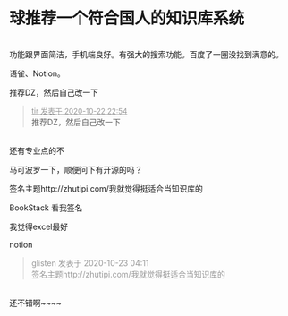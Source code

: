 # 球推荐一个符合国人的知识库系统


<br />
功能跟界面简洁，手机端良好。有强大的搜索功能。百度了一圈没找到满意的。

语雀、Notion。

推荐DZ，然后自己改一下

<div class="quote"><blockquote><font size="2"><a href="https://www.hostloc.com/forum.php?mod=redirect&amp;goto=findpost&amp;pid=9338566&amp;ptid=757394" target="_blank"><font color="#999999">tir 发表于 2020-10-22 22:54</font></a></font><br />
推荐DZ，然后自己改一下</blockquote></div><br />
还有专业点的不

马可波罗一下，顺便问下有开源的吗？

签名主题http://zhutipi.com/我就觉得挺适合当知识库的

BookStack 看我签名<img id="aimg_XJv1V" onclick="zoom(this, this.src, 0, 0, 0)" class="zoom" src="https://cdn.jsdelivr.net/gh/hishis/forum-master/public/images/patch.gif" onmouseover="img_onmouseoverfunc(this)" onload="thumbImg(this)" border="0" alt="" />

我觉得excel最好

notion

<div class="quote"><blockquote><font color="#999999">glisten 发表于 2020-10-23 04:11</font><br />
<font color="#999999">签名主题http://zhutipi.com/我就觉得挺适合当知识库的</font></blockquote></div><br />
还不错啊~~~~
